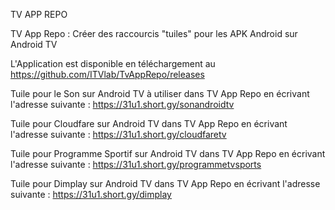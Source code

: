 TV APP REPO

TV App Repo : Créer des raccourcis "tuiles" pour les APK Android sur Android TV

L'Application est disponible en téléchargement au https://github.com/ITVlab/TvAppRepo/releases

Tuile pour le Son sur Android TV à utiliser dans TV App Repo en écrivant l'adresse suivante : https://31u1.short.gy/sonandroidtv

Tuile pour Cloudfare sur Android TV dans TV App Repo en écrivant l'adresse suivante : https://31u1.short.gy/cloudfaretv

Tuile pour Programme Sportif sur Android TV dans TV App Repo en écrivant l'adresse suivante : https://31u1.short.gy/programmetvsports

Tuile pour Dimplay sur Android TV dans TV App Repo en écrivant l'adresse suivante : https://31u1.short.gy/dimplay

